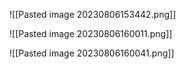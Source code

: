 ![[Pasted image 20230806153442.png]]

![[Pasted image 20230806160011.png]]

![[Pasted image 20230806160041.png]]
